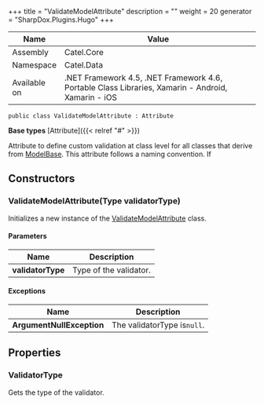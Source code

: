 

+++
title = "ValidateModelAttribute" 
description = ""
weight = 20
generator = "SharpDox.Plugins.Hugo"
+++

Name|Value
---|---
Assembly|Catel.Core
Namespace|Catel.Data
Available on|.NET Framework 4.5, .NET Framework 4.6, Portable Class Libraries, Xamarin - Android, Xamarin - iOS

```
public class ValidateModelAttribute : Attribute
```

**Base types**
[Attribute]({{< relref "#" >}})

Attribute to define custom validation at class level for all classes that derive from [ModelBase](#). This attribute follows a naming convention. If

## Constructors

### ValidateModelAttribute(Type validatorType)

Initializes a new instance of the [ValidateModelAttribute](#) class.

#### Parameters

Name|Description
---|---
**validatorType**|Type of the validator.

#### Exceptions

Name|Description
---|---
**ArgumentNullException**|The validatorType is`null`.

## Properties

### ValidatorType

Gets the type of the validator.


